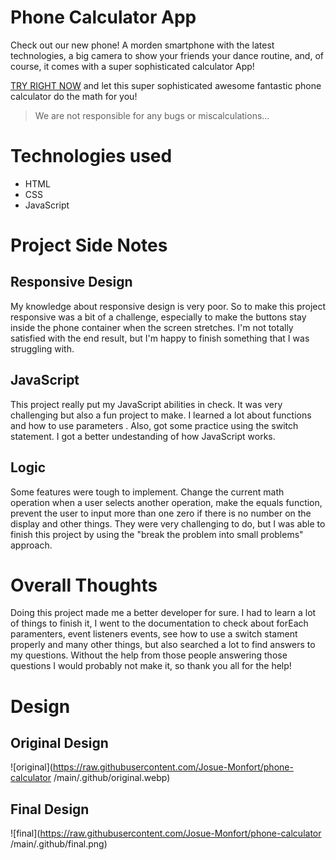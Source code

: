 # Phone Calculator App
Check out our new phone! A morden smartphone with the latest technologies, a big camera to show your friends your dance routine, and, of course, it comes with a super sophisticated calculator App!

[TRY RIGHT NOW](https://josue-monfort.github.io/phone-calculator/) and let this super sophisticated awesome fantastic phone calculator do the math for you!
> We are not responsible for any bugs or miscalculations...

# Technologies used
* HTML
* CSS
* JavaScript

# Project Side Notes
## Responsive Design
My knowledge about responsive design is very poor. So to make this project responsive was a bit of a challenge, especially to make the buttons stay inside the phone container when the screen stretches. I'm not totally satisfied with the end result, but I'm happy to finish something that I was struggling with.

## JavaScript
This project really put my JavaScript abilities in check. It was very challenging but also a fun project to make. I learned a lot about functions and how to use parameters . Also, got some practice using the switch statement. I got a better undestanding of how JavaScript works.

## Logic
Some features were tough to implement. Change the current math operation when a user selects another operation, make the equals function, prevent the user to input more than one zero if there is no number on the display and other things. They were very challenging to do, but I was able to finish this project by using the "break the problem into small problems" approach.

# Overall Thoughts
Doing this project made me a better developer for sure. I had to learn a lot of things to finish it, I went to the documentation to check about forEach paramenters, event listeners events, see how to use a switch stament properly and many other things, but also searched a lot to find answers to my questions. Without the help from those people answering those questions I would probably not make it, so thank you all for the help!

# Design
## Original Design
![original](https://raw.githubusercontent.com/Josue-Monfort/phone-calculator
/main/.github/original.webp)

## Final Design
![final](https://raw.githubusercontent.com/Josue-Monfort/phone-calculator
/main/.github/final.png)

